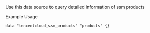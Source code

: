 Use this data source to query detailed information of ssm products

Example Usage

```hcl
data "tencentcloud_ssm_products" "products" {}
```